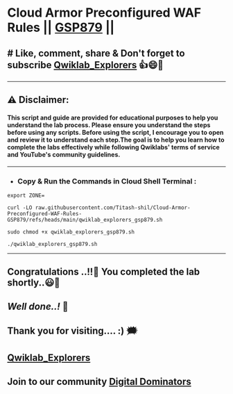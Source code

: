 # Cloud Armor Preconfigured WAF Rules || [GSP879](https://www.cloudskillsboost.google/focuses/55894?parent=catalog) ||

## # Like, comment, share & Don't forget to subscribe [Qwiklab_Explorers](https://youtube.com/@titashshil?si=RgamNu1dc9jVIbJN) 👍😄🤝

---
## ⚠️ **Disclaimer:**
#### This script and guide are provided for educational purposes to help you understand the lab process. Please ensure you understand the steps before using any scripts. Before using the script, I encourage you to open and review it to understand each step.The goal is to help you learn how to complete the labs effectively while following Qwiklabs' terms of service and YouTube's community guidelines.
---

 - ### Copy & Run the Commands in Cloud Shell Terminal :
```
export ZONE=
```
```
curl -LO raw.githubusercontent.com/Titash-shil/Cloud-Armor-Preconfigured-WAF-Rules-GSP879/refs/heads/main/qwiklab_explorers_gsp879.sh

sudo chmod +x qwiklab_explorers_gsp879.sh

./qwiklab_explorers_gsp879.sh
```
---

## Congratulations ..!!🎉  You completed the lab shortly..😃💯

## *Well done..!* 👏

## Thank you for visiting.... :) 🗯️

## [Qwiklab_Explorers](https://youtube.com/@titashshil?si=RgamNu1dc9jVIbJN)

## Join to our community [Digital Dominators](https://linktr.ee/digital_dominators)
